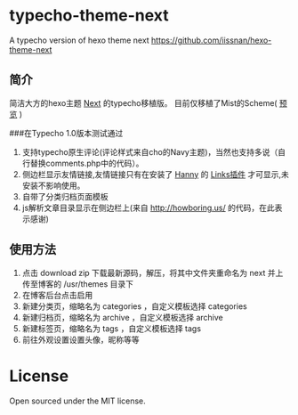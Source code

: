 # typecho-theme-next
A typecho version of hexo theme next https://github.com/iissnan/hexo-theme-next

## 简介

简洁大方的hexo主题 [Next](https://github.com/iissnan/hexo-theme-next) 的typecho移植版。
目前仅移植了Mist的Scheme( [预览](http://blog.izgq.net/) )

###在Typecho 1.0版本测试通过

1. 支持typecho原生评论(评论样式来自cho的Navy主题)，当然也支持多说（自行替换comments.php中的代码）。
2. 侧边栏显示友情链接,友情链接只有在安装了 [Hanny](http://www.imhan.com/) 的 [Links插件](http://www.imhan.com/tag/%E5%8F%8B%E6%83%85%E9%93%BE%E6%8E%A5/) 才可显示,未安装不影响使用。
3. 自带了分类归档页面模板
4. js解析文章目录显示在侧边栏上(来自 http://howboring.us/ 的代码，在此表示感谢)

## 使用方法

1. 点击 download zip 下载最新源码，解压，将其中文件夹重命名为 next 并上传至博客的 /usr/themes 目录下
2. 在博客后台点击启用
3. 新建分类页，缩略名为 categories ，自定义模板选择 categories 
4. 新建归档页，缩略名为 archive ，自定义模板选择 archive
5. 新建标签页，缩略名为 tags ，自定义模板选择 tags
6. 前往外观设置设置头像，昵称等等

# License

Open sourced under the MIT license.

